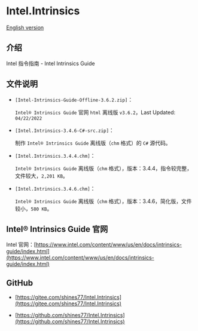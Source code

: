 # Intel.Intrinsics

[English version](./README.en.md)

## 介绍

Intel 指令指南 - Intel Intrinsics Guide

## 文件说明

* `[Intel-Intrinsics-Guide-Offline-3.6.2.zip]`：

    `Intel® Intrinsics Guide` 官网 `html` 离线版 `v3.6.2`，Last Updated: `04/22/2022`

* `[Intel.Intrinsics-3.4.6-C#-src.zip]`：

    制作 `Intel® Intrinsics Guide` 离线版（`chm` 格式）的 `C#` 源代码。

* `[Intel.Intrinsics.3.4.4.chm]`：

    `Intel® Intrinsics Guide` 离线版（`chm` 格式），版本：3.4.4，指令较完整，文件较大，`2,201 KB`。

* `[Intel.Intrinsics.3.4.6.chm]`：

    `Intel® Intrinsics Guide` 离线版（`chm` 格式），版本：3.4.6，简化版，文件较小，`580 KB`。

## Intel® Intrinsics Guide 官网

Intel 官网：[https://www.intel.com/content/www/us/en/docs/intrinsics-guide/index.html](https://www.intel.com/content/www/us/en/docs/intrinsics-guide/index.html)

## GitHub

* [https://gitee.com/shines77/Intel.Intrinsics](https://gitee.com/shines77/Intel.Intrinsics)

* [https://github.com/shines77/Intel.Intrinsics](https://github.com/shines77/Intel.Intrinsics)
